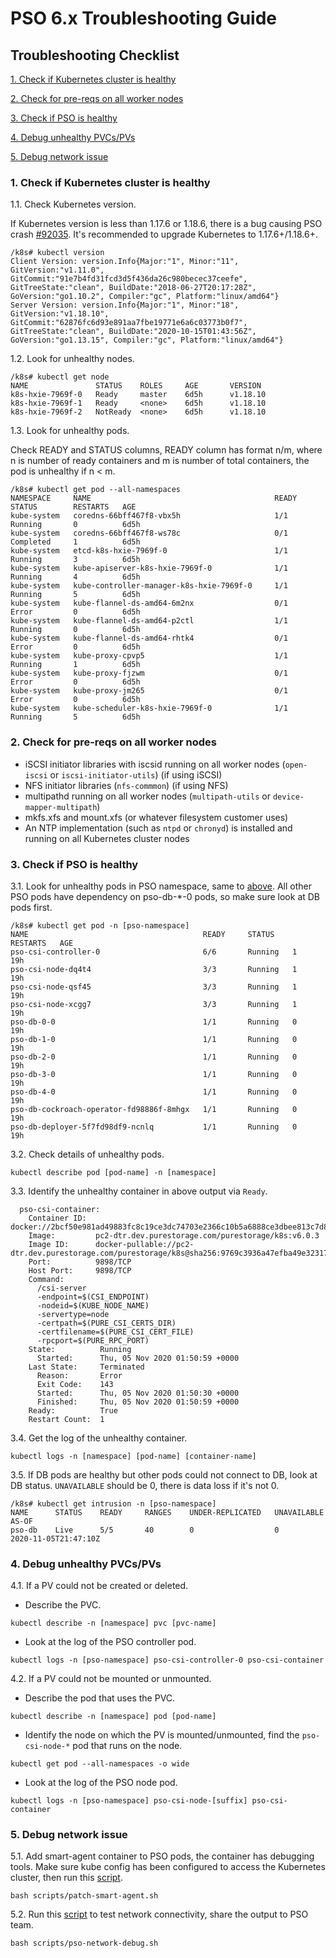 # PSO 6.x Troubleshooting Guide

## Troubleshooting Checklist
<a href="#check1">1. Check if Kubernetes cluster is healthy</a>

<a href="#check2">2. Check for pre-reqs on all worker nodes</a>

<a href="#check3">3. Check if PSO is healthy</a>

<a href="#check4">4. Debug unhealthy PVCs/PVs</a>

<a href="#check5">5. Debug network issue</a>

### <a name="check1">1. Check if Kubernetes cluster is healthy</a>
1.1. Check Kubernetes version.

If Kubernetes version is less than 1.17.6 or 1.18.6, there is a bug causing PSO crash [#92035](https://github.com/kubernetes/kubernetes/pull/92035). It's recommended to upgrade Kubernetes to 1.17.6+/1.18.6+.
```
/k8s# kubectl version
Client Version: version.Info{Major:"1", Minor:"11", GitVersion:"v1.11.0", GitCommit:"91e7b4fd31fcd3d5f436da26c980becec37ceefe", GitTreeState:"clean", BuildDate:"2018-06-27T20:17:28Z", GoVersion:"go1.10.2", Compiler:"gc", Platform:"linux/amd64"}
Server Version: version.Info{Major:"1", Minor:"18", GitVersion:"v1.18.10", GitCommit:"62876fc6d93e891aa7fbe19771e6a6c03773b0f7", GitTreeState:"clean", BuildDate:"2020-10-15T01:43:56Z", GoVersion:"go1.13.15", Compiler:"gc", Platform:"linux/amd64"}
```
1.2. Look for unhealthy nodes.
```
/k8s# kubectl get node
NAME               STATUS    ROLES     AGE       VERSION
k8s-hxie-7969f-0   Ready     master    6d5h      v1.18.10
k8s-hxie-7969f-1   Ready     <none>    6d5h      v1.18.10
k8s-hxie-7969f-2   NotReady  <none>    6d5h      v1.18.10
```

<a name="ref">1.3. Look for unhealthy pods.</a>

Check READY and STATUS columns, READY column has format n/m, where n is number of ready containers and m is number of total containers, the pod is unhealthy if n < m.

```
/k8s# kubectl get pod --all-namespaces
NAMESPACE     NAME                                         READY     STATUS        RESTARTS   AGE
kube-system   coredns-66bff467f8-vbx5h                     1/1       Running       0          6d5h
kube-system   coredns-66bff467f8-ws78c                     0/1       Completed     1          6d5h
kube-system   etcd-k8s-hxie-7969f-0                        1/1       Running       3          6d5h
kube-system   kube-apiserver-k8s-hxie-7969f-0              1/1       Running       4          6d5h
kube-system   kube-controller-manager-k8s-hxie-7969f-0     1/1       Running       5          6d5h
kube-system   kube-flannel-ds-amd64-6m2nx                  0/1       Error         0          6d5h
kube-system   kube-flannel-ds-amd64-p2ctl                  1/1       Running       0          6d5h
kube-system   kube-flannel-ds-amd64-rhtk4                  0/1       Error         0          6d5h
kube-system   kube-proxy-cpvp5                             1/1       Running       1          6d5h
kube-system   kube-proxy-fjzwm                             0/1       Error         0          6d5h
kube-system   kube-proxy-jm265                             0/1       Error         0          6d5h
kube-system   kube-scheduler-k8s-hxie-7969f-0              1/1       Running       5          6d5h
```

### <a name="check2">2. Check for pre-reqs on all worker nodes</a>
* iSCSI initiator libraries with iscsid running on all worker nodes (`open-iscsi` or `iscsi-initiator-utils`) (if using iSCSI)
* NFS initiator libraries (`nfs-commmon`) (if using NFS)
* multipathd running on all worker nodes (`multipath-utils` or `device-mapper-multipath`)
* mkfs.xfs and mount.xfs (or whatever filesystem customer uses)
* An NTP implementation (such as `ntpd` or `chronyd`) is installed and running on all Kubernetes cluster nodes

### <a name="check3">3. Check if PSO is healthy</a>

3.1. Look for unhealthy pods in PSO namespace, same to <a href="#ref">above</a>. All other PSO pods have dependency on pso-db-*-0 pods, so make sure look at DB pods first.
```
/k8s# kubectl get pod -n [pso-namespace]
NAME                                       READY     STATUS    RESTARTS   AGE
pso-csi-controller-0                       6/6       Running   1          19h
pso-csi-node-dq4t4                         3/3       Running   1          19h
pso-csi-node-qsf45                         3/3       Running   1          19h
pso-csi-node-xcgg7                         3/3       Running   1          19h
pso-db-0-0                                 1/1       Running   0          19h
pso-db-1-0                                 1/1       Running   0          19h
pso-db-2-0                                 1/1       Running   0          19h
pso-db-3-0                                 1/1       Running   0          19h
pso-db-4-0                                 1/1       Running   0          19h
pso-db-cockroach-operator-fd98886f-8mhgx   1/1       Running   0          19h
pso-db-deployer-5f7fd98df9-ncnlq           1/1       Running   0          19h
```

3.2. Check details of unhealthy pods.  
```
kubectl describe pod [pod-name] -n [namespace]
```

3.3. Identify the unhealthy container in above output via `Ready`.
```
  pso-csi-container:
    Container ID:  docker://2bcf50e981ad49883fc8c19ce3dc74703e2366c10b5a6888ce3dbee813c7d89e
    Image:         pc2-dtr.dev.purestorage.com/purestorage/k8s:v6.0.3
    Image ID:      docker-pullable://pc2-dtr.dev.purestorage.com/purestorage/k8s@sha256:9769c3936a47efba49e323176c776f5f4295e69bb8cd3b3c3c673e29c9a9ebfa
    Port:          9898/TCP
    Host Port:     9898/TCP
    Command:
      /csi-server
      -endpoint=$(CSI_ENDPOINT)
      -nodeid=$(KUBE_NODE_NAME)
      -servertype=node
      -certpath=$(PURE_CSI_CERTS_DIR)
      -certfilename=$(PURE_CSI_CERT_FILE)
      -rpcport=$(PURE_RPC_PORT)
    State:          Running
      Started:      Thu, 05 Nov 2020 01:50:59 +0000
    Last State:     Terminated
      Reason:       Error
      Exit Code:    143
      Started:      Thu, 05 Nov 2020 01:50:30 +0000
      Finished:     Thu, 05 Nov 2020 01:50:59 +0000
    Ready:          True
    Restart Count:  1
```

3.4. Get the log of the unhealthy container.
```
kubectl logs -n [namespace] [pod-name] [container-name]
```

3.5. If DB pods are healthy but other pods could not connect to DB, look at DB status. `UNAVAILABLE` should be 0, there is data loss if it's not 0.
```
/k8s# kubectl get intrusion -n [pso-namespace]
NAME      STATUS    READY     RANGES    UNDER-REPLICATED   UNAVAILABLE   AS-OF
pso-db    Live      5/5       40        0                  0             2020-11-05T21:47:10Z
```

### <a name="check4">4. Debug unhealthy PVCs/PVs</a>

4.1. If a PV could not be created or deleted.

* Describe the PVC.
```
kubectl describe -n [namespace] pvc [pvc-name]
```

* Look at the log of the PSO controller pod.
```
kubectl logs -n [pso-namespace] pso-csi-controller-0 pso-csi-container
```

4.2. If a PV could not be mounted or unmounted. 
  
* Describe the pod that uses the PVC.
```
kubectl describe -n [namespace] pod [pod-name]
```
  
* Identify the node on which the PV is mounted/unmounted, find the `pso-csi-node-*` pod that runs on the node.
```
kubectl get pod --all-namespaces -o wide
```
  
* Look at the log of the PSO node pod.
```
kubectl logs -n [pso-namespace] pso-csi-node-[suffix] pso-csi-container
```

### <a name="check5">5. Debug network issue</a>

5.1. Add smart-agent container to PSO pods, the container has debugging tools. Make sure kube config has been configured to access the Kubernetes cluster, then run this [script](../scripts/patch-smart-agent.sh).
```
bash scripts/patch-smart-agent.sh
```

5.2. Run this [script](../scripts/pso-network-debug.sh) to test network connectivity, share the output to PSO team.
```
bash scripts/pso-network-debug.sh
```
